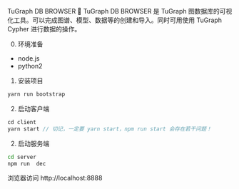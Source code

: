 TuGraph DB BROWSER 🔗
TuGraph DB BROWSER 是 TuGraph 图数据库的可视化工具。可以完成图谱、模型、数据等的创建和导入。同时可用使用 TuGraph Cypher 进行数据的操作。

0. 环境准备

- node.js
- python2

1. 安装项目

```bash
yarn run bootstrap
```

2. 启动客户端

```js
cd client
yarn start // 切记，一定要 yarn start，npm run start 会存在若干问题！
```

2. 启动服务端

```bash
cd server
npm run  dec
```

浏览器访问 http://localhost:8888
